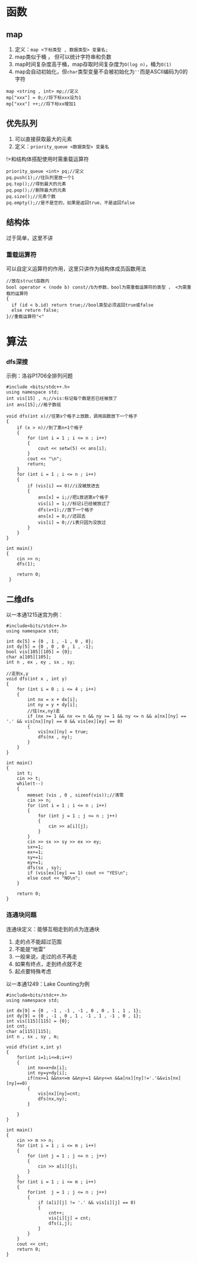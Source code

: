 # 函数

## map

1. 定义：`map <下标类型 , 数据类型> 变量名;`
2. map类似于桶 ， 但可以统计字符串和负数
3. map时间复杂度高于桶，map存取时间复杂度为`O(log n)`，桶为`O(1)`
4. map会自动初始化，但`char`类型变量不会被初始化为`''`而是ASCII编码为0的字符

```c_cpp
map <string , int> mp;//定义
mp["xxx"] = 0;//将下标xxx设为1
mp["xxx"] ++;//将下标xx增加1
```

## 优先队列

1. 可以直接获取最大的元素
2. 定义：`priority_queue <数据类型> 变量名`

!>和结构体搭配使用时需重载运算符

```c_cpp
priority_queue <int> pq;//定义
pq.push(1);//往队列里放一个1
pq.top();//得到最大的元素
pq.pop();//删除最大的元素
pq.size();//元素个数
pq.empty();//是不是空的，如果是返回true，不是返回false
```

## 结构体

过于简单，这里不讲

### 重载运算符

可以自定义运算符的作用，这里只讲作为结构体成员函数用法

```c_cpp
//放在struct函数内
bool operator < (node b) const//b为参数，bool为需重载运算符的类型 ， <为需重载的运算符
{
  if (id < b.id) return true;//bool类型必须返回true或false
  else return false;
}//重载运算符"<"
```

# 算法

### dfs深搜

示例：洛谷P1706全排列问题

```c_cpp
#include <bits/stdc++.h>
using namespace std;
int vis[15] , n;//vis:标记每个数是否已经被放了
int ans[15];//格子数组

void dfs(int x)//往第x个格子上放数，调用函数放下一个格子
{
	if (x > n)//到了第n+1个格子
	{
		for (int i = 1 ; i <= n ; i++)
		{
			cout << setw(5) << ans[i];
		}
		cout << "\n";
		return;
	}
	for (int i = 1 ; i <= n ; i++)
	{
		if (vis[i] == 0)//i没被放进去
		{
			ans[x] = i;//把i放进第x个格子
			vis[i] = 1;//标记i已经被放过了
			dfs(x+1);//放下一个格子
			ans[x] = 0;//还回去
			vis[i] = 0;//i表只因为没放过
		}
	}
}

int main()
{
	cin >> n;
	dfs(1);
	
	return 0;
 }
```

## 二维dfs

以一本通1215迷宫为例：

```c_cpp
#include<bits/stdc++.h> 
using namespace std;

int dx[5] = {0 , 1 , -1 , 0 , 0};
int dy[5] = {0 , 0 , 0 , 1 , -1};
bool vis[105][105] = {0};
char a[105][105];
int n , ex , ey , sx , sy;

//走到x,y
void dfs(int x , int y)
{
	for (int i = 0 ; i <= 4 ; i++)
	{
		int nx = x + dx[i];
		int ny = y + dy[i];
		//往(nx,ny)走
		if (nx >= 1 && nx <= n && ny >= 1 && ny <= n && a[nx][ny] == '.' && vis[nx][ny] == 0 && vis[ex][ey] == 0)
		{
			vis[nx][ny] = true;
			dfs(nx , ny);
		}
	}
}

int main()
{
	int t;
	cin >> t;
	while(t--)
	{
		memset (vis , 0 , sizeof(vis));//清零
		cin >> n;
		for (int i = 1 ; i <= n ; i++)
		{
			for (int j = 1 ; j <= n ; j++)
			{
				cin >> a[i][j];
			}
		}
		cin >> sx >> sy >> ex >> ey;
		sx+=1;
		ex+=1;
		sy+=1;
		ey+=1;
		dfs(sx , sy);
		if (vis[ex][ey] == 1) cout << "YES\n";
		else cout << "NO\n";
	}
	
	return 0;
}
```

### 连通块问题

连通块定义：能够互相走到的点为连通块

1. 走的点不能超过范围
2. 不能是“地雷”
3. 一般来说，走过的点不再走
4. 如果有终点，走到终点就不走
5. 起点要特殊考虑

以一本通1249：Lake Counting为例

```c_cpp
#include<bits/stdc++.h> 
using namespace std;

int dx[9] = {0 , -1 , -1 , -1 , 0 , 0 , 1 , 1 , 1};
int dy[9] = {0 , -1 , 0 , 1 , -1 , 1 , -1 , 0 , 1};
int vis[115][115] = {0};
int cnt;
char a[115][115];
int n , sx , sy , m;

void dfs(int x,int y)
{ 
	for(int i=1;i<=8;i++)
	{ 
		int nx=x+dx[i];
		int ny=y+dy[i];
		if(nx>=1 &&nx<=m &&ny>=1 &&ny<=n &&a[nx][ny]!='.'&&vis[nx][ny]==0)
		{ 
			vis[nx][ny]=cnt;
			dfs(nx,ny);
		}
	
	} 
} 

int main()
{
	cin >> m >> n;
	for (int i = 1 ; i <= m ; i++)
	{
		for (int j = 1 ; j <= n ; j++)
		{
			cin >> a[i][j];	
		}	
	}
	for (int i = 1 ; i <= m ; i++)
	{
		for(int  j = 1 ; j <= n ; j++)
		{
			if (a[i][j] != '.' && vis[i][j] == 0)
			{
				cnt++;
				vis[i][j] = cnt;
				dfs(i,j);
			}
		}	
	}
	cout << cnt; 
	return 0;
}
```
